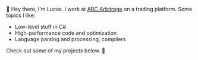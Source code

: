 👋 Hey there, I'm Lucas. I work at [ABC Arbitrage](https://github.com/Abc-Arbitrage) on a trading platform. Some topics I like:

 - Low-level stuff in C#
 - High-performance code and optimization
 - Language parsing and processing, compilers

Check out some of my projects below. 🙂
